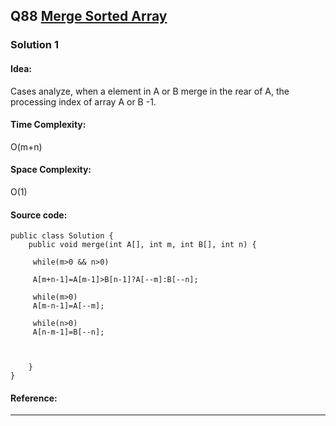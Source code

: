 ## Q88 [Merge Sorted Array](https://leetcode.com/problems/merge-sorted-array/) 

### Solution 1
#### Idea:
Cases analyze, when a element in A or B merge in the rear of A,  the processing index of array A or B -1.
#### Time Complexity:
O(m+n)
#### Space Complexity:
O(1)
#### Source code:
```
public class Solution {
    public void merge(int A[], int m, int B[], int n) {
    
     while(m>0 && n>0)
     
     A[m+n-1]=A[m-1]>B[n-1]?A[--m]:B[--n];
     
     while(m>0)
     A[m-n-1]=A[--m];
   
     while(n>0)
     A[n-m-1]=B[--n];
         
     
   
    }
}

```
#### Reference:

---

